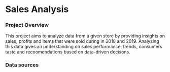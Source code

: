 # Sales Analysis

### Project Overview
This project aims to analyze data from a given store by providing insights on sales, profits and items that were sold during in 2018 and 2019. Analyzing this data gives an understanding on sales performance, trends, consumers taste and recoomendations based on data-driven decisons. 

### Data sources

